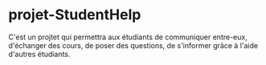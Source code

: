 # projet-StudentHelp
C'est un projtet qui permettra aux étudiants de communiquer entre-eux, d'échanger des cours, de poser des questions, de s'informer grâce à l'aide d'autres étudiants.
